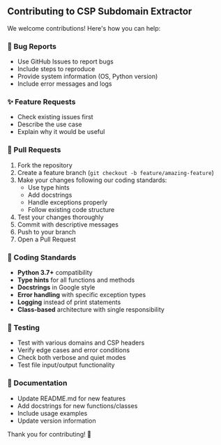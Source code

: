 ## Contributing to CSP Subdomain Extractor

We welcome contributions! Here's how you can help:

### 🐛 Bug Reports
- Use GitHub Issues to report bugs
- Include steps to reproduce
- Provide system information (OS, Python version)
- Include error messages and logs

### ✨ Feature Requests
- Check existing issues first
- Describe the use case
- Explain why it would be useful

### 🔧 Pull Requests
1. Fork the repository
2. Create a feature branch (`git checkout -b feature/amazing-feature`)
3. Make your changes following our coding standards:
   - Use type hints
   - Add docstrings
   - Handle exceptions properly
   - Follow existing code structure
4. Test your changes thoroughly
5. Commit with descriptive messages
6. Push to your branch
7. Open a Pull Request

### 📝 Coding Standards
- **Python 3.7+** compatibility
- **Type hints** for all functions and methods
- **Docstrings** in Google style
- **Error handling** with specific exception types
- **Logging** instead of print statements
- **Class-based** architecture with single responsibility

### 🧪 Testing
- Test with various domains and CSP headers
- Verify edge cases and error conditions
- Check both verbose and quiet modes
- Test file input/output functionality

### 📖 Documentation
- Update README.md for new features
- Add docstrings for new functions/classes
- Include usage examples
- Update version information

Thank you for contributing! 🙏

